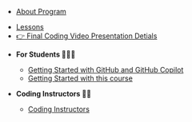 * [About Program](program/bspm24_coding_program.md)

- [Lessons](lessons/lesson_summary.md)
- [👉 Final Coding Video Presentation Detials](/lessons/student_video_project/final_projects.md)

* **For Students 🧑‍🎓🚀**
  * [Getting Started with GitHub and GitHub Copilot](students/github_copilot_setup.md)
  * [Getting Started with this course](students/Getting-Started.md)

* **Coding Instructors 🧑‍🏫**
  * [Coding Instructors](/program/coding_program_admins.md)